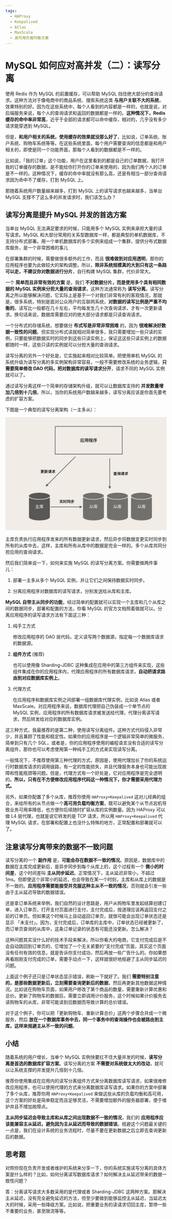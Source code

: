 ```yaml
---
tags:
  - HAProxy
  - Keepalived
  - Atlas
  - MaxScale
  - 高可用负载均衡方案
---
```




# MySQL 如何应对高并发（二）：读写分离

使用 Redis 作为 MySQL 的前置缓存，可以帮助 MySQL 挡住绝大部分的查询请求。这种方法对于像电商中的商品系统、搜索系统这类 **与用户关联不大的系统**，效果特别的好。因为在这些系统中，每个人看到的内容都是一样的，也就是说，对后端服务来说，每个人的查询请求和返回的数据都是一样的。**这种情况下，Redis 缓存的命中率非常高**，近乎于全部的请求都可以命中缓存，相对的，几乎没有多少请求能穿透到 MySQL。

但是，**和用户相关的系统，使用缓存的效果就没那么好了**，比如说，订单系统、账户系统、购物车系统等等。在这些系统里面，每个用户需要查询的信息都是和用户相关的，即使是同一个功能界面，那每个人看到的数据都是不一样的。

比如说，「我的订单」这个功能，用户在这里看到的都是自己的订单数据，我打开我的订单缓存的数据，是不能给你打开你的订单来使用的，因为我们两个人的订单是不一样的。这种情况下，缓存的命中率就没有那么高，还是有相当一部分查询请求因为命中不了缓存，打到 MySQL 上。

那随着系统用户数量越来越多，打到 MySQL 上的读写请求也越来越多，当单台 MySQL 支撑不了这么多的并发请求时，我们该怎么办？

## 读写分离是提升 MySQL 并发的首选方案

当单台 MySQL 无法满足要求的时候，只能用多个 MySQL 实例来承担大量的读写请求。MySQL 和大部分常用的关系型数据库一样，都是典型的单机数据库，不支持分布式部署。用一个单机数据库的多个实例来组成一个集群，提供分布式数据库服务，是一个非常困难的事儿

在部署集群的时候，需要做很多额外的工作，而且 **很难做到对应用透明**，那你的应用程序也要为此做较大的架构调整。所以，**除非系统规模真的大到只有这一条路可以走，不建议你对数据进行分片**，自行构建 MySQL 集群，代价非常大。

一个 **简单而且非常有效的方案** 是，我们 **不对数据分片，而是使用多个具有相同数据的 MySQL 实例来分担大量的查询请求**，这种方法通常称为 **读写分离**。读写分离之所以能够解决问题，它实际上是基于一个对我们非常有利的客观情况，那就是，很多系统，特别是面对公众用户的互联网系统，**对数据的读写比例是严重不均衡的**。读写比一般都在几十左右，平均每发生几十次查询请求，才有一次更新请求。换句话来说，数据库需要应对的绝大部分请求都是只读查询请求。

一个分布式的存储系统，想要做分  **布式写是非常非常困难**  的，因为 **很难解决好数据一致性的问题**。但实现分布式读就相对简单很多，我只需要增加一些只读的实例，只要能够把数据实时的同步到这些只读实例上，保证这这些只读实例上的数据都随时一样，这些只读的实例就可以分担大量的查询请求。

读写分离的另外一个好处是，它实施起来相对比较简单。把使用单机 MySQL 的系统升级为读写分离的多实例架构非常容易，一般不需要修改系统的业务逻辑，**只需要简单修改 DAO 代码，把对数据库的读写请求分开**，请求不同的 MySQL 实例就可以了。

通过读写分离这样一个简单的存储架构升级，就可以让数据库支持的 **并发数量增加几倍到十几倍**。所以，当你的系统用户数越来越多，读写分离应该是你首先要考虑的扩容方案。

下图是一个典型的读写分离架构（一主多从）：

![img](assets/40e195c130d45dcdf25a273cb8835ddb.jpg)

主库负责执行应用程序发来的所有数据更新请求，然后异步将数据变更实时同步到所有的从库中去，这样，主库和所有从库中的数据是完全一样的。多个从库共同分担应用的查询请求。

然后我们简单说一下，如何来实施 MySQL 的读写分离方案。你需要做两件事儿：

1. 部署一主多从多个 MySQL 实例，并让它们之间保持数据实时同步。

2. 分离应用程序对数据库的读写请求，分别发送给从库和主库。

**MySQL 自带主从同步的功能**，经过简单的配置就可以实现一个主库和几个从库之间的数据同步，部署和配置的方法，你看 MySQL 的官方文档照着做就可以。分离应用程序的读写请求方法有下面这三种：

1. 纯手工方式

   修改应用程序的 DAO 层代码，定义读写两个数据源，指定每一个数据库请求的数据源。

2. **组件方式** (推荐)

   也可以使用像 Sharding-JDBC 这种集成在应用中的第三方组件来实现，这些组件集成在你的应用程序内，代理应用程序的所有数据库请求，**自动把请求路由到对应数据库实例上**。

3. 代理方式

   在应用程序和数据库实例之间部署一组数据库代理实例，比如说 Atlas 或者 MaxScale。对应用程序来说，数据库代理把自己伪装成一个单节点的 MySQL 实例，应用程序的所有数据库请求被发送给代理，代理分离读写请求，然后转发给对应的数据库实例。

这三种方式，我最推荐的是第二种，使用读写分离组件。这种方式代码侵入非常少，并且兼顾了性能和稳定性。如果你的应用程序是一个逻辑非常简单的微服务，简单到只有几个 SQL，或者是，你的应用程序使用的编程语言没有合适的读写分离组件，那你也可以考虑使用第一种纯手工的方式来实现读写分离。

一般情况下，不推荐使用第三种代理的方式，原因是，使用代理加长了你的系统运行时数据库请求的调用链路，有一定的性能损失，并且代理服务本身也可能出现故障和性能瓶颈等问题。但是，代理方式有一个好处是，它对应用程序是完全透明的。**所以，只有在不方便修改应用程序代码这一种情况下，你才需要采用代理方式。**

另外，如果你配置了多个从库，推荐你使用 `HAProxy+Keepalived` 这对儿经典的组合，来给所有的从节点做一个**高可用负载均衡方案**，既可以避免某个从节点宕机导致业务可用率降低，也方便你后续随时扩容从库的实例数量。因为 HAProxy 可以做 L4 层代理，也就是说它转发的是 TCP 请求，所以用 `HAProxy+Keepalived` 代理 MySQL 请求，在部署和配置上也没什么特殊的地方，正常配置和部署就可以了。

## 注意读写分离带来的数据不一致问题

读写分离的一个 **副作用** 是，**可能会存在数据不一致的情况**。原因是，数据库中的数据在主库完成更新后，是异步同步到每个从库上的，这个过程有一个 **微小的时间差**，这个时间差叫 **主从同步延迟**。正常情况下，主从延迟非常小，不超过 1ms。但即使这个非常小的延迟，也会导致在某一个时刻，主库和从库上的数据是不一致的。**应用程序需要能接受并克服这种主从不一致的情况**，否则就会引发一些由于主从延迟导致的数据错误。

还是拿订单系统来举例，我们自然的设计思路是，用户从购物车里发起结算创建订单，进入订单页，打开支付页面进行支付，支付完成后，按道理应该再返回支付之前的订单页。但如果这个时候马上自动返回订单页，就很可能会出现订单状态还是显示 「未支付」。因为，支付完成后，订单库的主库中，订单状态已经被更新了，而订单页查询的从库中，这条订单记录的状态有可能还没更新。怎么解决？

这种问题其实没什么好的技术手段来解决，所以你看大的电商，它支付完成后是不会自动跳回到订单页的，它增加了一个无关紧要的“支付完成”页面，其实这个页面没有任何有效的信息，就是告诉你支付成功，然后再放一些广告什么的。你如果想再看刚刚支付完成的订单，需要手动点一下，这样就很好地规避了主从同步延迟的问题。

上面这个例子还只是订单状态显示错误，刷新一下就好了。我们 **需要特别注意的，是那些数据更新后，立刻需要查询更新后的数据**，然后再更新其他数据这种情况。比如说在购物车页面，如果用户修改了某个商品的数量，需要重新计算优惠和总价。更新了购物车的数据后，需要立即调用计价服务，这个时候如果计价服务去读购物车的从库，非常可能读到旧数据而导致计算的总价错误。

对于这个例子，你可以把「更新购物车、重新计算总价」这两个步骤合并成一个微服务，然后 **放在一个数据库事务中去，同一个事务中的查询操作也会被路由到主库，这样来规避主从不一致的问题**。

## 小结

随着系统的用户增长，当单个 MySQL 实例快要扛不住大量并发的时候，**读写分离是首选的数据库扩容方案**。读写分离的方案 **不需要对系统做太大的改动**，就可以让系统支撑的并发提升几倍到十几倍。

推荐你使用集成在应用内的读写分离组件方式来分离数据库读写请求，如果很难修改应用程序，也可以使用代理的方式来分离数据库读写请求。如果你的方案中部署了多个从库，推荐你用 `HAProxy+Keepalived` 来做这些从库的负载均衡和高可用，这个方案的好处是简单稳定而且足够灵活，不需要增加额外的服务器部署，便于维护并且不增加故障点。

**主从同步延迟会导致主库和从库之间出现数据不一致的情况**，我们的 **应用程序应该能兼容主从延迟，避免因为主从延迟而导致的数据错误**。规避这个问题最关键的一点是，我们在设计系统的业务流程时，尽量不要在更新数据之后立即去查询更新后的数据。

## 思考题

对照你现在负责开发或者维护的系统来分享一下，你的系统实施读写分离的具体方案是什么样的？比如，如何分离读写数据库请求？如何解决主从延迟带来的数据一致性问题？

答：分离读写请求大多数采用的是代理或者 Sharding-JDBC 这两种方案。那解决主从延迟，没有完全避免延迟的方法，但至少要做到能够监控主从延迟，当延迟太大的时候，采用一些降级方案。比如说，把重要业务的读请求切回主库，暂停一些不重要的业务，甚至限流等等。
